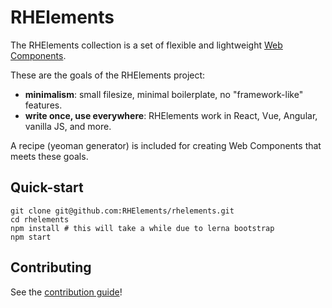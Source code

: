 # RHElements

The RHElements collection is a set of flexible and lightweight [Web Components][wc].

These are the goals of the RHElements project:

 - **minimalism**: small filesize, minimal boilerplate, no "framework-like" features.
 - **write once, use everywhere**: RHElements work in React, Vue, Angular, vanilla JS, and more.

A recipe (yeoman generator) is included for creating Web Components that meets these goals.

## Quick-start

    git clone git@github.com:RHElements/rhelements.git
    cd rhelements
    npm install # this will take a while due to lerna bootstrap
    npm start

## Contributing

See the [contribution guide][contrib]!

[lerna]: https://lernajs.io/
[lerna-bs]: https://github.com/lerna/lerna#bootstrap
[npmorg]: https://www.npmjs.com/org/rhelements
[npmscripts]: https://docs.npmjs.com/misc/scripts
[wc]: https://developer.mozilla.org/en-US/docs/Web/Web_Components
[contrib]: CONTRIBUTING.md
